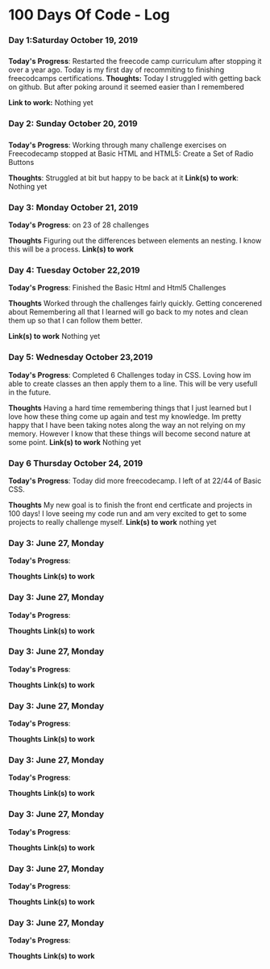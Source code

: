 # 100 Days Of Code - Log

### Day 1:Saturday October 19, 2019
##### 

**Today's Progress**: Restarted the freecode camp curriculum after stopping it over a year ago. Today is my first day of recommiting to finishing freecodcamps certifications. 
**Thoughts:** Today I struggled with getting back on github. But after poking around it seemed easier than I remembered

**Link to work:** Nothing yet 

### Day 2: Sunday October 20, 2019 
#####

**Today's Progress**: Working through many challenge exercises on Freecodecamp stopped at Basic HTML and HTML5: Create a Set of Radio Buttons

**Thoughts**: Struggled at bit but happy to be back at it 
**Link(s) to work**: Nothing yet 


### Day 3: Monday October 21, 2019

**Today's Progress**: on 23 of 28 challenges 

**Thoughts** Figuring out the differences between elements an nesting. I know this will be a process. 
**Link(s) to work**



### Day 4: Tuesday October 22,2019

**Today's Progress**: Finished the Basic Html and Html5 Challenges 

**Thoughts** Worked through the challenges fairly quickly. Getting concerened about Remembering all that I learned will go back to my notes and clean them up so that I can follow them better. 

**Link(s) to work** Nothing yet



### Day 5: Wednesday October 23,2019

**Today's Progress**: Completed 6 Challenges today in CSS. Loving how im able to create classes an then apply them to a line. This will be very usefull in the future.

**Thoughts** Having a hard time remembering things that I just learned but I love how these thing come up again and test my knowledge. Im pretty happy that I have been taking notes along the way an not relying on my memory. However I know that these things will become second nature at some point.
**Link(s) to work** Nothing yet



### Day 6 Thursday October 24, 2019

**Today's Progress**: Today did more freecodecamp.  I left of at 22/44 of Basic CSS.

**Thoughts** My new goal is to finish the front end certficate and projects in 100 days! I love seeing my code run and am very excited to get to some projects to really challenge myself.
**Link(s) to work** nothing yet



### Day 3: June 27, Monday

**Today's Progress**: 

**Thoughts** 
**Link(s) to work**



### Day 3: June 27, Monday

**Today's Progress**: 

**Thoughts** 
**Link(s) to work**



### Day 3: June 27, Monday

**Today's Progress**: 

**Thoughts** 
**Link(s) to work**



### Day 3: June 27, Monday

**Today's Progress**: 

**Thoughts** 
**Link(s) to work**



### Day 3: June 27, Monday

**Today's Progress**: 

**Thoughts** 
**Link(s) to work**



### Day 3: June 27, Monday

**Today's Progress**: 

**Thoughts** 
**Link(s) to work**



### Day 3: June 27, Monday

**Today's Progress**: 

**Thoughts** 
**Link(s) to work**



### Day 3: June 27, Monday

**Today's Progress**: 

**Thoughts** 
**Link(s) to work**

